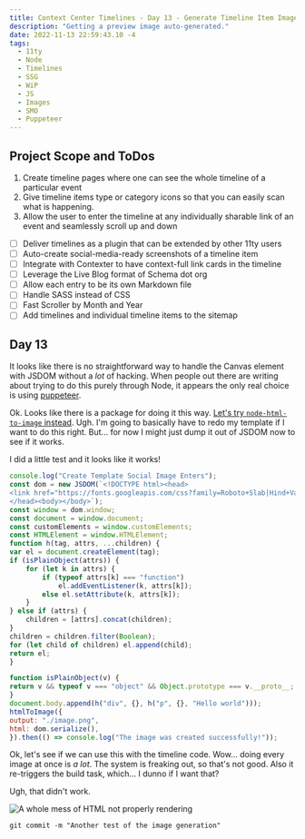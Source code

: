 ```yaml
---
title: Context Center Timelines - Day 13 - Generate Timeline Item Image
description: "Getting a preview image auto-generated."
date: 2022-11-13 22:59:43.10 -4
tags:
  - 11ty
  - Node
  - Timelines
  - SSG
  - WiP
  - JS
  - Images
  - SMO
  - Puppeteer
---
```


## Project Scope and ToDos

1. Create timeline pages where one can see the whole timeline of a particular event
2. Give timeline items type or category icons so that you can easily scan what is happening.
3. Allow the user to enter the timeline at any individually sharable link of an event and seamlessly scroll up and down

- [ ] Deliver timelines as a plugin that can be extended by other 11ty users
- [ ] Auto-create social-media-ready screenshots of a timeline item
- [ ] Integrate with Contexter to have context-full link cards in the timeline
- [ ] Leverage the Live Blog format of Schema dot org
- [ ] Allow each entry to be its own Markdown file
- [ ] Handle SASS instead of CSS
- [ ] Fast Scroller by Month and Year
- [ ] Add timelines and individual timeline items to the sitemap

## Day 13

It looks like there is no straightforward way to handle the Canvas element with JSDOM without a *lot* of hacking. When people out there are writing about trying to do this purely through Node, it appears the only real choice is using [puppeteer](https://github.com/puppeteer).

Ok. Looks like there is a package for doing it this way. [Let's try `node-html-to-image` instead](https://www.npmjs.com/package/node-html-to-image). Ugh. I'm going to basically have to redo my template if I want to do this right. But... for now I might just dump it out of JSDOM now to see if it works.

I did a little test and it looks like it works!

```js
console.log("Create Template Social Image Enters");
const dom = new JSDOM(`<!DOCTYPE html><head>
<link href="https://fonts.googleapis.com/css?family=Roboto+Slab|Hind+Vadodara:400,600" rel="stylesheet" type="text/css">
</head><body></body>`);
const window = dom.window;
const document = window.document;
const customElements = window.customElements;
const HTMLElement = window.HTMLElement;
function h(tag, attrs, ...children) {
var el = document.createElement(tag);
if (isPlainObject(attrs)) {
	for (let k in attrs) {
		if (typeof attrs[k] === "function")
			el.addEventListener(k, attrs[k]);
		else el.setAttribute(k, attrs[k]);
	}
} else if (attrs) {
	children = [attrs].concat(children);
}
children = children.filter(Boolean);
for (let child of children) el.append(child);
return el;
}

function isPlainObject(v) {
return v && typeof v === "object" && Object.prototype === v.__proto__;
}
document.body.append(h("div", {}, h("p", {}, "Hello world")));
htmlToImage({
output: "./image.png",
html: dom.serialize(),
}).then(() => console.log("The image was created successfully!"));
```

Ok, let's see if we can use this with the timeline code. Wow... doing every image at once is *a lot*. The system is freaking out, so that's not good. Also it re-triggers the build task, which... I dunno if I want that?

Ugh, that didn't work.

![A whole mess of HTML not properly rendering](../img/node-html-img-test-one.png)

`git commit -m "Another test of the image generation"`
